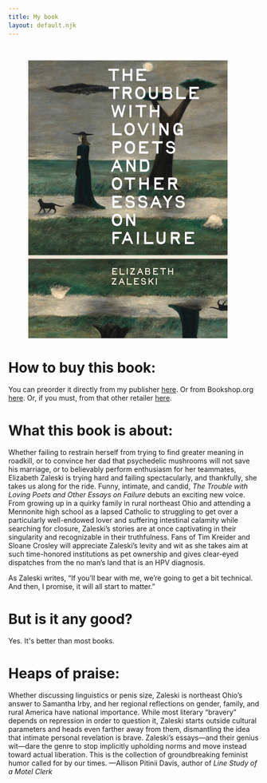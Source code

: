 ```yaml
---
title: My book
layout: default.njk
---
```


<br>

<figure class="image">
  <img src="/assets/images/trouble-book.jpg" alt="Book cover for The Trouble with Loving Poets and Other Essays on Failure" width="400" height="557"/>
</figure>

# How to buy this book:

You can preorder it directly from my publisher [here](https://beltpublishing.com/products/the-trouble-with-loving-poets). Or from Bookshop.org [here](https://bookshop.org/p/books/the-trouble-with-loving-poets-and-other-essays-on-failure/e7a6dd35a31b3fc6?ean=9781540270146&next=t&). Or, if you must, from that other retailer [here](https://www.amazon.com/Trouble-Loving-Poets-Essays-Failure/dp/1540270149).

# What this book is about:

Whether failing to restrain herself from trying to find greater meaning in roadkill, or to convince her dad that psychedelic mushrooms will not save his marriage, or to believably perform enthusiasm for her teammates, Elizabeth Zaleski is trying hard and failing spectacularly, and thankfully, she takes us along for the ride. 
Funny, intimate, and candid, <i>The Trouble with Loving Poets and Other Essays on Failure</i> debuts an exciting new voice. From growing up in a quirky family in rural northeast Ohio and attending a Mennonite high school as a lapsed Catholic to struggling to get over a particularly well-endowed lover and suffering intestinal calamity while searching for closure, Zaleski’s stories are at once captivating in their singularity and recognizable in their truthfulness. Fans of Tim Kreider and Sloane Crosley will appreciate Zaleski’s levity and wit as she takes aim at such time-honored institutions as pet ownership and gives clear-eyed dispatches from the no man’s land that is an HPV diagnosis.
<br>

As Zaleski writes, “If you’ll bear with me, we’re going to get a bit technical. And then, I promise, it will all start to matter.”

# But is it any good?

Yes. It's better than most books.

# Heaps of praise:

Whether discussing linguistics or penis size, Zaleski is northeast Ohio’s answer to Samantha Irby, and her regional reflections on gender, family, and rural America have national importance. While most literary “bravery” depends on repression in order to question it, Zaleski starts outside cultural parameters and heads even farther away from them, dismantling the idea that intimate personal revelation is brave. Zaleski’s essays—and their genius wit—dare the genre to stop implicitly upholding norms and move instead toward actual liberation. This is the collection of groundbreaking feminist humor called for by our times. —Allison Pitinii Davis, author of *Line Study of a Motel Clerk*
